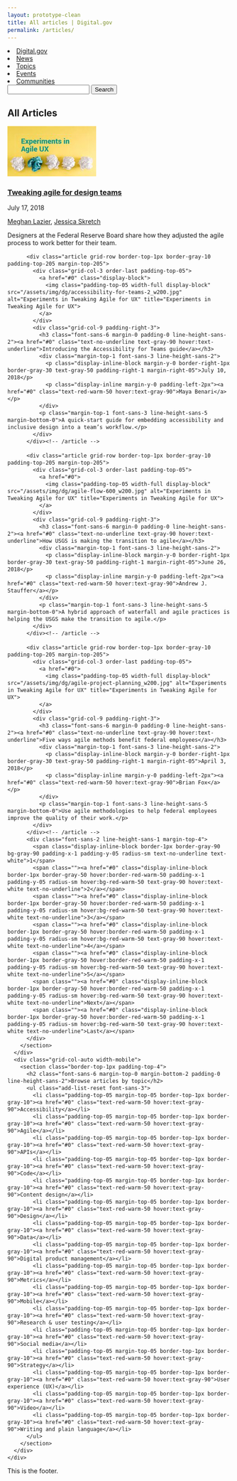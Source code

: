 ```yaml
---
layout: prototype-clean
title: All articles | Digital.gov
permalink: /articles/
---
```


<div class="font-sans-5 font-300 padding-top-2 padding-bottom-4 tablet:padding-top-4 tablet:padding-bottom-6 text-ink">

  <section class="grid-container-desktop padding-x-4">
    <div class="grid-row flex-justify flex-align-center padding-bottom-5 border-bottom-1px">
      <div class="grid-col">
        <nav class="add-list-reset font-sans-5">
          <li class="display-inline-block text-800 padding-right-105"><a href="#0" class="padding-y-105 text-black text-no-underline border-bottom-05 border-red-warm-40v">Digital.gov</a></li>
          <li class="display-inline-block padding-x-105"><a href="#0" class="padding-y-105 text-black text-no-underline border-bottom-05 border-transparent hover:border-red-warm-40v">News</a></li>
          <li class="display-inline-block padding-x-105"><a href="#0" class="padding-y-105 text-black text-no-underline border-bottom-05 border-transparent hover:border-red-warm-40v">Topics</a></li>
          <li class="display-inline-block padding-x-105"><a href="#0" class="padding-y-105 text-black text-no-underline border-bottom-05 border-transparent hover:border-red-warm-40v">Events</a></li>
          <li class="display-inline-block padding-x-105"><a href="#0" class="padding-y-105 text-black text-no-underline border-bottom-05 border-transparent hover:border-red-warm-40v">Communities</a></li>
        </nav>
      </div>
      <div class="grid-col-5 grid-row flex-justify-end flex-align-stretch">
        <input class="font-sans-5 padding-105 border-1px grid-col radius-sm">
        <button type="submit" class="font-sans-3 padding-1 bg-blue-warm-50v border-0 padding-105 text-white text-bold margin-left-1 radius-sm hover:bg-blue-warm-80 cursor-pointer">Search</button>
      </div>
    </div>
    <div class="grid-row flex-justify flex-align-center padding-y-5">
      <h1 class="font-sans-14 line-height-sans-1 margin-0 text-400">All Articles</h1>
    </div>
    <div class="grid-row grid-gap-4">
      <div class="grid-col">
        <section class="border-top-1px">
          <div class="article grid-row padding-top-4">
            <div class="grid-col-3 order-last">
              <a href="#0" class="display-block">
                <img class="padding-top-05 width-full display-block" src="/assets/img/dg/agile-ux-title_w200.jpg" alt="Experiments in Tweaking Agile for UX" title="Experiments in Tweaking Agile for UX">
              </a>
            </div>
            <div class="grid-col-9 padding-right-3">
              <h3 class="font-sans-6 margin-0 padding-0 line-height-sans-2"><a href="#0" class="text-no-underline text-gray-90 hover:text-underline">Tweaking agile for design teams</a></h3>
              <div class="margin-top-1 font-sans-3 line-height-sans-2">
                <p class="display-inline-block margin-y-0 border-right-1px border-gray-30 text-gray-50 padding-right-1 margin-right-05">July 17, 2018</p>
                <p class="display-inline margin-y-0 padding-left-2px"><a href="#0" class="text-red-warm-50 hover:text-gray-90">Meghan Lazier</a>, <a href="#0" class="text-red-warm-50  hover:text-gray-90">Jessica Skretch</a></p>
              </div>
              <p class="margin-top-1 font-sans-3 line-height-sans-5 margin-bottom-0">Designers at the Federal Reserve Board share how they adjusted the agile process to work better for their team.</p>
            </div>
          </div><!-- /article -->

          <div class="article grid-row border-top-1px border-gray-10 padding-top-205 margin-top-205">
            <div class="grid-col-3 order-last padding-top-05">
              <a href="#0" class="display-block">
                <img class="padding-top-05 width-full display-block" src="/assets/img/dg/accessibility-for-teams-2_w200.jpg" alt="Experiments in Tweaking Agile for UX" title="Experiments in Tweaking Agile for UX">
              </a>
            </div>
            <div class="grid-col-9 padding-right-3">
              <h3 class="font-sans-6 margin-0 padding-0 line-height-sans-2"><a href="#0" class="text-no-underline text-gray-90 hover:text-underline">Introducing the Accessibility for Teams guide</a></h3>
              <div class="margin-top-1 font-sans-3 line-height-sans-2">
                <p class="display-inline-block margin-y-0 border-right-1px border-gray-30 text-gray-50 padding-right-1 margin-right-05">July 10, 2018</p>
                <p class="display-inline margin-y-0 padding-left-2px"><a href="#0" class="text-red-warm-50 hover:text-gray-90">Maya Benari</a></p>
              </div>
              <p class="margin-top-1 font-sans-3 line-height-sans-5 margin-bottom-0">A quick-start guide for embedding accessibility and inclusive design into a team’s workflow.</p>
            </div>
          </div><!-- /article -->

          <div class="article grid-row border-top-1px border-gray-10 padding-top-205 margin-top-205">
            <div class="grid-col-3 order-last padding-top-05">
              <a href="#0">
                <img class="padding-top-05 width-full display-block" src="/assets/img/dg/agile-flow-600_w200.jpg" alt="Experiments in Tweaking Agile for UX" title="Experiments in Tweaking Agile for UX">
              </a>
            </div>
            <div class="grid-col-9 padding-right-3">
              <h3 class="font-sans-6 margin-0 padding-0 line-height-sans-2"><a href="#0" class="text-no-underline text-gray-90 hover:text-underline">How USGS is making the transition to agile</a></h3>
              <div class="margin-top-1 font-sans-3 line-height-sans-2">
                <p class="display-inline-block margin-y-0 border-right-1px border-gray-30 text-gray-50 padding-right-1 margin-right-05">June 26, 2018</p>
                <p class="display-inline margin-y-0 padding-left-2px"><a href="#0" class="text-red-warm-50 hover:text-gray-90">Andrew J. Stauffer</a></p>
              </div>
              <p class="margin-top-1 font-sans-3 line-height-sans-5 margin-bottom-0">A hybrid approach of waterfall and agile practices is helping the USGS make the transition to agile.</p>
            </div>
          </div><!-- /article -->

          <div class="article grid-row border-top-1px border-gray-10 padding-top-205 margin-top-205">
            <div class="grid-col-3 order-last padding-top-05">
              <a href="#0">
                <img class="padding-top-05 width-full display-block" src="/assets/img/dg/agile-project-planning_w200.jpg" alt="Experiments in Tweaking Agile for UX" title="Experiments in Tweaking Agile for UX">
              </a>
            </div>
            <div class="grid-col-9 padding-right-3">
              <h3 class="font-sans-6 margin-0 padding-0 line-height-sans-2"><a href="#0" class="text-no-underline text-gray-90 hover:text-underline">Five ways agile methods benefit federal employees</a></h3>
              <div class="margin-top-1 font-sans-3 line-height-sans-2">
                <p class="display-inline-block margin-y-0 border-right-1px border-gray-30 text-gray-50 padding-right-1 margin-right-05">April 3, 2018</p>
                <p class="display-inline margin-y-0 padding-left-2px"><a href="#0" class="text-red-warm-50 hover:text-gray-90">Brian Fox</a></p>
              </div>
              <p class="margin-top-1 font-sans-3 line-height-sans-5 margin-bottom-0">Use agile methodologies to help federal employees improve the quality of their work.</p>
            </div>
          </div><!-- /article -->
          <div class="font-sans-2 line-height-sans-1 margin-top-4">
            <span class="display-inline-block border-1px border-gray-90 bg-gray-90 padding-x-1 padding-y-05 radius-sm text-no-underline text-white">1</span>
            <span class=""><a href="#0" class="display-inline-block border-1px border-gray-50 hover:border-red-warm-50 padding-x-1 padding-y-05 radius-sm hover:bg-red-warm-50 text-gray-90 hover:text-white text-no-underline">2</a></span>
            <span class=""><a href="#0" class="display-inline-block border-1px border-gray-50 hover:border-red-warm-50 padding-x-1 padding-y-05 radius-sm hover:bg-red-warm-50 text-gray-90 hover:text-white text-no-underline">3</a></span>
            <span class=""><a href="#0" class="display-inline-block border-1px border-gray-50 hover:border-red-warm-50 padding-x-1 padding-y-05 radius-sm hover:bg-red-warm-50 text-gray-90 hover:text-white text-no-underline">4</a></span>
            <span class=""><a href="#0" class="display-inline-block border-1px border-gray-50 hover:border-red-warm-50 padding-x-1 padding-y-05 radius-sm hover:bg-red-warm-50 text-gray-90 hover:text-white text-no-underline">5</a></span>
            <span class=""><a href="#0" class="display-inline-block border-1px border-gray-50 hover:border-red-warm-50 padding-x-1 padding-y-05 radius-sm hover:bg-red-warm-50 text-gray-90 hover:text-white text-no-underline">Next</a></span>
            <span class=""><a href="#0" class="display-inline-block border-1px border-gray-50 hover:border-red-warm-50 padding-x-1 padding-y-05 radius-sm hover:bg-red-warm-50 text-gray-90 hover:text-white text-no-underline">Last</a></span>
          </div>
        </section>
      </div>
      <div class="grid-col-auto width-mobile">
        <section class="border-top-1px padding-top-4">
          <h2 class="font-sans-6 margin-top-0 margin-bottom-2 padding-0 line-height-sans-2">Browse articles by topic</h2>
          <ul class="add-list-reset font-sans-3">
            <li class="padding-top-05 margin-top-05 border-top-1px border-gray-10"><a href="#0" class="text-red-warm-50 hover:text-gray-90">Accessibility</a></li>
            <li class="padding-top-05 margin-top-05 border-top-1px border-gray-10"><a href="#0" class="text-red-warm-50 hover:text-gray-90">Agile</a></li>
            <li class="padding-top-05 margin-top-05 border-top-1px border-gray-10"><a href="#0" class="text-red-warm-50 hover:text-gray-90">APIs</a></li>
            <li class="padding-top-05 margin-top-05 border-top-1px border-gray-10"><a href="#0" class="text-red-warm-50 hover:text-gray-90">Code</a></li>
            <li class="padding-top-05 margin-top-05 border-top-1px border-gray-10"><a href="#0" class="text-red-warm-50 hover:text-gray-90">Content design</a></li>
            <li class="padding-top-05 margin-top-05 border-top-1px border-gray-10"><a href="#0" class="text-red-warm-50 hover:text-gray-90">Design</a></li>
            <li class="padding-top-05 margin-top-05 border-top-1px border-gray-10"><a href="#0" class="text-red-warm-50 hover:text-gray-90">Data</a></li>
            <li class="padding-top-05 margin-top-05 border-top-1px border-gray-10"><a href="#0" class="text-red-warm-50 hover:text-gray-90">Digital product management</a></li>
            <li class="padding-top-05 margin-top-05 border-top-1px border-gray-10"><a href="#0" class="text-red-warm-50 hover:text-gray-90">Metrics</a></li>
            <li class="padding-top-05 margin-top-05 border-top-1px border-gray-10"><a href="#0" class="text-red-warm-50 hover:text-gray-90">Mobile</a></li>
            <li class="padding-top-05 margin-top-05 border-top-1px border-gray-10"><a href="#0" class="text-red-warm-50 hover:text-gray-90">Research & user testing</a></li>
            <li class="padding-top-05 margin-top-05 border-top-1px border-gray-10"><a href="#0" class="text-red-warm-50 hover:text-gray-90">Social media</a></li>
            <li class="padding-top-05 margin-top-05 border-top-1px border-gray-10"><a href="#0" class="text-red-warm-50 hover:text-gray-90">Strategy</a></li>
            <li class="padding-top-05 margin-top-05 border-top-1px border-gray-10"><a href="#0" class="text-red-warm-50 hover:text-gray-90">User experience (UX)</a></li>
            <li class="padding-top-05 margin-top-05 border-top-1px border-gray-10"><a href="#0" class="text-red-warm-50 hover:text-gray-90">Video</a></li>
            <li class="padding-top-05 margin-top-05 border-top-1px border-gray-10"><a href="#0" class="text-red-warm-50 hover:text-gray-90">Writing and plain language</a></li>
          </ul>
        </section>
      </div>
    </div>
  </section>

  <footer class="grid-container-desktop padding-x-4">
    <div class="grid-row border-top-1px padding-top-4 margin-top-4">
    </div>
    This is the footer.
  </footer>
</div><!-- div -->
